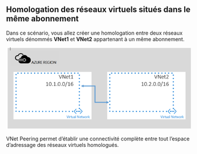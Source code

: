 ## <a name="peering-vnets-in-the-same-subscription"></a>Homologation des réseaux virtuels situés dans le même abonnement
Dans ce scénario, vous allez créer une homologation entre deux réseaux virtuels dénommés **VNet1** et **VNet2** appartenant à un même abonnement. 

![Scénario de base](./media/virtual-networks-create-vnetpeering-scenario-basic-include/figure01.PNG)

VNet Peering permet d’établir une connectivité complète entre tout l’espace d’adressage des réseaux virtuels homologués.    

